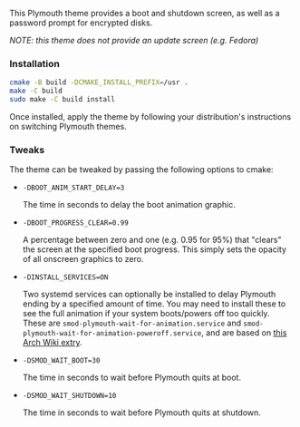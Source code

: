 This Plymouth theme provides a boot and shutdown screen, as well as a password prompt for encrypted disks.

*NOTE: this theme does not provide an update screen (e.g. Fedora)*

### Installation

```sh
cmake -B build -DCMAKE_INSTALL_PREFIX=/usr .
make -C build
sudo make -C build install
```

Once installed, apply the theme by following your distribution's instructions on switching Plymouth themes.

### Tweaks

The theme can be tweaked by passing the following options to cmake:

* ```
  -DBOOT_ANIM_START_DELAY=3
  ```
  The time in seconds to delay the boot animation graphic.

* ```
  -DBOOT_PROGRESS_CLEAR=0.99
  ```
  A percentage between zero and one (e.g. 0.95 for 95%) that "clears" the screen at the specified boot progress. This simply sets the opacity of all onscreen graphics to zero.

* ```
  -DINSTALL_SERVICES=ON
  ```
  Two systemd services can optionally be installed to delay Plymouth ending by a specified amount of time. You may need to install these to see the full animation if your system boots/powers off too quickly. These are ```smod-plymouth-wait-for-animation.service``` and ```smod-plymouth-wait-for-animation-poweroff.service```, and are based on [this Arch Wiki extry](https://wiki.archlinux.org/title/Plymouth#Slow_down_boot_to_show_the_full_animation).

* ```
  -DSMOD_WAIT_BOOT=30
  ``` 
  The time in seconds to wait before Plymouth quits at boot.

* ```
  -DSMOD_WAIT_SHUTDOWN=10
  ``` 
  The time in seconds to wait before Plymouth quits at shutdown.


